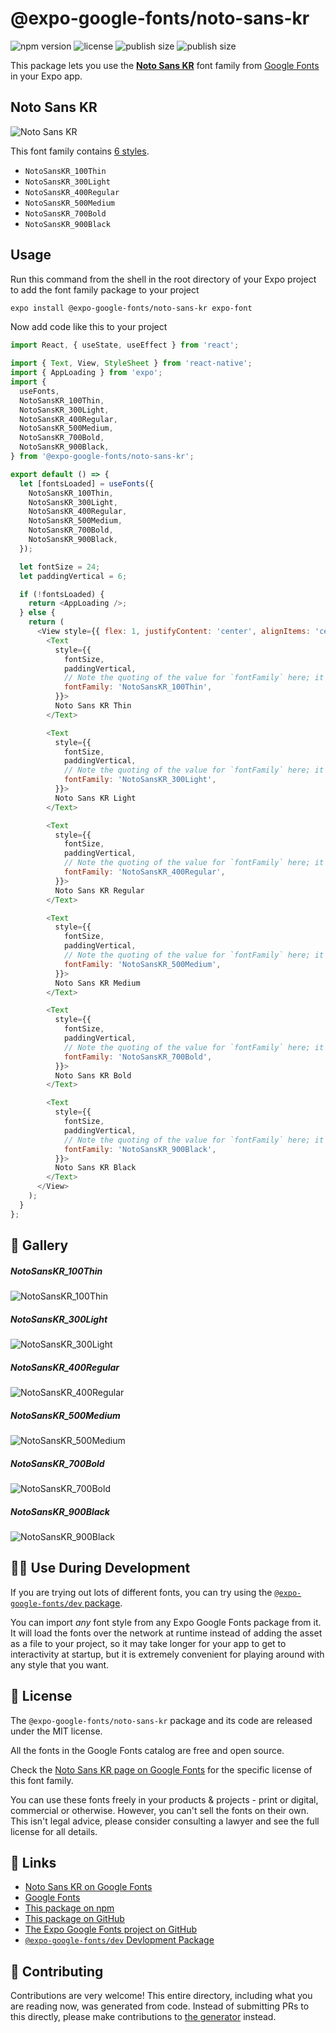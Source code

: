 # @expo-google-fonts/noto-sans-kr

![npm version](https://flat.badgen.net/npm/v/@expo-google-fonts/noto-sans-kr)
![license](https://flat.badgen.net/github/license/expo/google-fonts)
![publish size](https://flat.badgen.net/packagephobia/install/@expo-google-fonts/noto-sans-kr)
![publish size](https://flat.badgen.net/packagephobia/publish/@expo-google-fonts/noto-sans-kr)

This package lets you use the [**Noto Sans KR**](https://fonts.google.com/specimen/Noto+Sans+KR) font family from [Google Fonts](https://fonts.google.com/) in your Expo app.

## Noto Sans KR

![Noto Sans KR](./font-family.png)

This font family contains [6 styles](#-gallery).

- `NotoSansKR_100Thin`
- `NotoSansKR_300Light`
- `NotoSansKR_400Regular`
- `NotoSansKR_500Medium`
- `NotoSansKR_700Bold`
- `NotoSansKR_900Black`

## Usage

Run this command from the shell in the root directory of your Expo project to add the font family package to your project
```sh
expo install @expo-google-fonts/noto-sans-kr expo-font
```

Now add code like this to your project
```js
import React, { useState, useEffect } from 'react';

import { Text, View, StyleSheet } from 'react-native';
import { AppLoading } from 'expo';
import {
  useFonts,
  NotoSansKR_100Thin,
  NotoSansKR_300Light,
  NotoSansKR_400Regular,
  NotoSansKR_500Medium,
  NotoSansKR_700Bold,
  NotoSansKR_900Black,
} from '@expo-google-fonts/noto-sans-kr';

export default () => {
  let [fontsLoaded] = useFonts({
    NotoSansKR_100Thin,
    NotoSansKR_300Light,
    NotoSansKR_400Regular,
    NotoSansKR_500Medium,
    NotoSansKR_700Bold,
    NotoSansKR_900Black,
  });

  let fontSize = 24;
  let paddingVertical = 6;

  if (!fontsLoaded) {
    return <AppLoading />;
  } else {
    return (
      <View style={{ flex: 1, justifyContent: 'center', alignItems: 'center' }}>
        <Text
          style={{
            fontSize,
            paddingVertical,
            // Note the quoting of the value for `fontFamily` here; it expects a string!
            fontFamily: 'NotoSansKR_100Thin',
          }}>
          Noto Sans KR Thin
        </Text>

        <Text
          style={{
            fontSize,
            paddingVertical,
            // Note the quoting of the value for `fontFamily` here; it expects a string!
            fontFamily: 'NotoSansKR_300Light',
          }}>
          Noto Sans KR Light
        </Text>

        <Text
          style={{
            fontSize,
            paddingVertical,
            // Note the quoting of the value for `fontFamily` here; it expects a string!
            fontFamily: 'NotoSansKR_400Regular',
          }}>
          Noto Sans KR Regular
        </Text>

        <Text
          style={{
            fontSize,
            paddingVertical,
            // Note the quoting of the value for `fontFamily` here; it expects a string!
            fontFamily: 'NotoSansKR_500Medium',
          }}>
          Noto Sans KR Medium
        </Text>

        <Text
          style={{
            fontSize,
            paddingVertical,
            // Note the quoting of the value for `fontFamily` here; it expects a string!
            fontFamily: 'NotoSansKR_700Bold',
          }}>
          Noto Sans KR Bold
        </Text>

        <Text
          style={{
            fontSize,
            paddingVertical,
            // Note the quoting of the value for `fontFamily` here; it expects a string!
            fontFamily: 'NotoSansKR_900Black',
          }}>
          Noto Sans KR Black
        </Text>
      </View>
    );
  }
};

```

## 🔡 Gallery

##### NotoSansKR_100Thin
![NotoSansKR_100Thin](./NotoSansKR_100Thin.ttf.png)

##### NotoSansKR_300Light
![NotoSansKR_300Light](./NotoSansKR_300Light.ttf.png)

##### NotoSansKR_400Regular
![NotoSansKR_400Regular](./NotoSansKR_400Regular.ttf.png)

##### NotoSansKR_500Medium
![NotoSansKR_500Medium](./NotoSansKR_500Medium.ttf.png)

##### NotoSansKR_700Bold
![NotoSansKR_700Bold](./NotoSansKR_700Bold.ttf.png)

##### NotoSansKR_900Black
![NotoSansKR_900Black](./NotoSansKR_900Black.ttf.png)


## 👩‍💻 Use During Development

If you are trying out lots of different fonts, you can try using the [`@expo-google-fonts/dev` package](https://github.com/expo/google-fonts/tree/master/font-packages/dev#readme).

You can import *any* font style from any Expo Google Fonts package from it. It will load the fonts
over the network at runtime instead of adding the asset as a file to your project, so it may take longer
for your app to get to interactivity at startup, but it is extremely convenient
for playing around with any style that you want.

## 📖 License

The `@expo-google-fonts/noto-sans-kr` package and its code are released under the MIT license.

All the fonts in the Google Fonts catalog are free and open source.

Check the [Noto Sans KR page on Google Fonts](https://fonts.google.com/specimen/Noto+Sans+KR) for the specific license of this font family.

You can use these fonts freely in your products & projects - print or digital, commercial or otherwise. However, you can't sell the fonts on their own. This isn't legal advice, please consider consulting a lawyer and see the full license for all details.

## 🔗 Links

- [Noto Sans KR on Google Fonts](https://fonts.google.com/specimen/Noto+Sans+KR)
- [Google Fonts](https://fonts.google.com/)
- [This package on npm](https://www.npmjs.com/package/@expo-google-fonts/noto-sans-kr)
- [This package on GitHub](https://github.com/expo/google-fonts/tree/master/font-packages/noto-sans-kr)
- [The Expo Google Fonts project on GitHub](https://github.com/expo/google-fonts)
- [`@expo-google-fonts/dev` Devlopment Package](https://github.com/expo/google-fonts/tree/master/font-packages/dev)

## 🤝 Contributing

Contributions are very welcome! This entire directory, including what you are reading now, was generated from code. Instead of submitting PRs to this directly, please make contributions to [the generator](https://github.com/expo/google-fonts/tree/master/packages/generator) instead.
